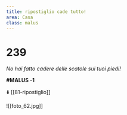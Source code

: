 ```yaml
---
title: ripostiglio cade tutto!
area: Casa
class: malus
---
```

# 239

_No hai fatto cadere delle scatole sui tuoi piedi!_

**#MALUS -1**

⬇️ [[81-ripostiglio]]

![[foto_62.jpg]]